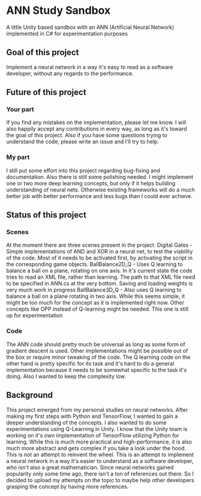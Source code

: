 # ANN Study Sandbox
A little Unity based sandbox with an ANN (Artificial Neural Network) implemented in C# for experimentation purposes

## Goal of this project
Implement a neural network in a way it's easy to read as a software developer, without any regards to the performance.

## Future of this project
### Your part
If you find any mistakes on the implementation, please let me know. I will also happily accept any contributions in every way, as long as it's toward the goal of this project.
Also if you have some questions trying to understand the code, please write an issue and I'll try to help.
### My part
I still put some effort into this project regarding bug-fixing and documentation. Also there is still some polishing needed.
I might implement one or two more deep learning concepts, but only if it helps building understanding of neural nets. Otherwise existing frameworks will do a much better job with better performance and less bugs than I could ever achieve.

## Status of this project
### Scenes
At the moment there are three scenes present in the project.
Digital Gates - Simple implementations of AND and XOR in a neural net, to test the viability of the code. Most of it needs to be activated first, by activating the script in the corresponding game objects.
BallBalance2D_Q - Uses Q learning to balance a ball on a plane, rotating on one axis. In it's current state the code tries to read an XML file, rather than learning. The path to that XML file need to be specified in ANN.cs at the very bottom. Saving and loading weights is very much work in progress
BallBalance3D_Q - Also uses Q learning to balance a ball on a plane rotating in two axis. While this seems simple, it might be too much for the concept as it is implemented right now. Other concepts like OPP instead of Q-learning might be needed. This one is still up for experimentation

### Code
The ANN code should pretty much be universal as long as some form of gradient descent is used. Other implementations might be possible out of the box or require minor tweaking of the code. The Q learning code on the other hand is pretty specific for its task and it's hard to do a general implementation because it needs to be somewhat specific to the task it's doing. Also I wanted to keep the complexity low.

## Background
This project emerged from my personal studies on neural networks. After making my first steps with Python and TensorFlow, I wanted to gain a deeper understanding of the concepts. I also wanted to do some experimentations using Q-Learning in Unity.
I know that the Unity team is working on it's own implementation of TensorFlow utilizing Python for learning. While this is much more practical and high-performance, it is also much more abstract and gets complex if you take a look under the hood. This is not an attempt to reinvent the wheel. This is an attempt to implement a neural network in a way it's easier to understand as a software developer, who isn't also a great mathematician. Since neural networks gained popularity only some time ago, there isn't a ton of references out there. So I decided to upload my attempts on the topic to maybe help other developers grasping the concept by having more references.
